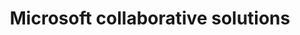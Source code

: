 ---
title: Microsoft collaborative solutions
slug: microsoft-collaborative-solutions
excertp: All you need to know about Microsoft collaborative solutions
sections: Konfiguracja usługi Exchange, Przeniesienie konta, Konfiguracja programu pocztowego Exchange, Konfiguracja konta Exchange na smartfonie/tablecie, Office 365
---